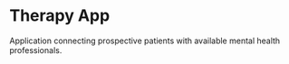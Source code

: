 # Therapy App
Application connecting prospective patients with available mental health professionals.
